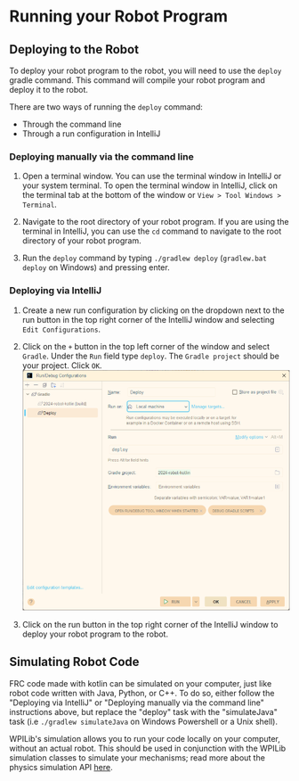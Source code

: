 # Running your Robot Program

## Deploying to the Robot

To deploy your robot program to the robot, you will need to use the `deploy` gradle command. This
command
will compile your robot program and deploy it to the robot.

There are two ways of running the `deploy` command:

- Through the command line
- Through a run configuration in IntelliJ

### Deploying manually via the command line

1. Open a terminal window. You can use the terminal window in IntelliJ or your system terminal. To
   open the terminal window in IntelliJ, click on the terminal tab at the bottom of the window or
   `View > Tool Windows > Terminal`.

2. Navigate to the root directory of your robot program. If you are using the terminal in IntelliJ,
   you can use the `cd` command to navigate to the root directory of your robot program.

3. Run the `deploy` command by typing `./gradlew deploy` (`gradlew.bat deploy` on Windows) and
   pressing enter.

### Deploying via IntelliJ

1. Create a new run configuration by clicking on the dropdown next to the run button in the top
   right corner of the IntelliJ window and selecting `Edit Configurations`.
2. Click on the `+` button in the top left corner of the window and select `Gradle`. Under the `Run`
   field type `deploy`. The `Gradle project` should be your project. Click `OK`.
   ![Deploy Run Configuration](../img/deploy_config.png)

3. Click on the run button in the top right corner of the IntelliJ window to deploy your robot
   program to the robot.

## Simulating Robot Code

FRC code made with kotlin can be simulated on your computer, just like robot code written with Java, Python, or C++. To do so, either follow the "Deploying via IntelliJ" or "Deploying manually via the command line" instructions above, but replace the "deploy" task with the "simulateJava" task (i.e `./gradlew simulateJava` on Windows Powershell or a Unix shell).

WPILib's simulation allows you to run your code locally on your computer, without an actual robot. This should be used in conjunction with the WPILib simulation classes to simulate your mechanisms; read more about the physics simulation API [here](
https://docs.wpilib.org/en/stable/docs/software/wpilib-tools/robot-simulation/physics-sim.html).
